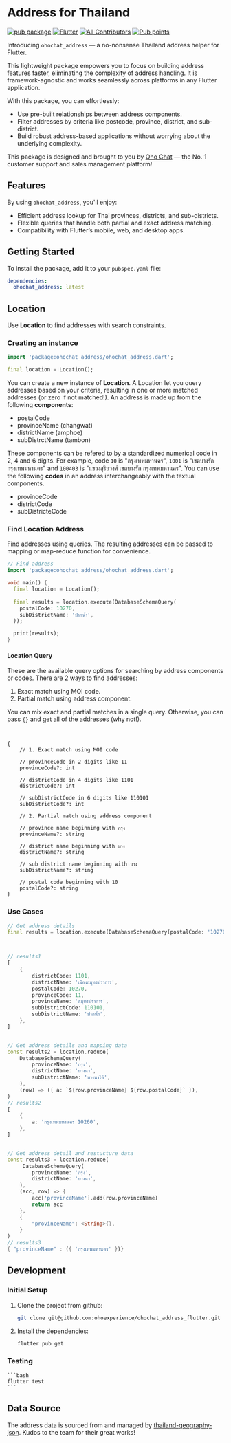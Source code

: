 # Address for Thailand

[![pub package](https://img.shields.io/pub/v/ohochat_address.svg?style=flat)](https://pub.dev/packages/ohochat_address)
[![Flutter](https://img.shields.io/badge/Platform-Flutter-blue.svg)](https://flutter.dev)
[![All Contributors](https://img.shields.io/badge/all_contributors-2-orange.svg?style=flat-square)](#contributors)
[![Pub points](https://img.shields.io/pub/points/ohochat_address)](https://pub.dev/packages/ohochat_address/score)

Introducing `ohochat_address` — a no-nonsense Thailand address helper for Flutter.

This lightweight package empowers you to focus on building address features faster, eliminating the complexity of address handling. It is framework-agnostic and works seamlessly across platforms in any Flutter application.

With this package, you can effortlessly:

- Use pre-built relationships between address components.
- Filter addresses by criteria like postcode, province, district, and sub-district.
- Build robust address-based applications without worrying about the underlying complexity.

This package is designed and brought to you by [Oho Chat](https://www.oho.chat) — the No. 1 customer support and sales management platform!

## Features

By using `ohochat_address`, you'll enjoy:

- Efficient address lookup for Thai provinces, districts, and sub-districts.
- Flexible queries that handle both partial and exact address matching.
- Compatibility with Flutter’s mobile, web, and desktop apps.

## Getting Started

To install the package, add it to your `pubspec.yaml` file:

```yaml
dependencies:
  ohochat_address: latest
```
## Location

Use **Location** to find addresses with search constraints.

### Creating an instance

```dart
import 'package:ohochat_address/ohochat_address.dart';

final location = Location();
```

You can create a new instance of **Location**. A Location let you query addresses based on your criteria, resulting in one or more matched addresses (or zero if not matched!). An address is made up from the following **components**:

- postalCode
- provinceName (changwat)
- districtName (amphoe)
- subDistrctName (tambon)

These components can be refered to by a standardized numerical code in 2, 4 and 6 digits. For example, code `10` is "กรุงเทพมหานคร", `1001` is "เขตบางรัก กรุงเทพมหานคร" and `100403` is "แขวงสุริยวงศ์ เขตบางรัก กรุงเทพมหานคร". You can use the following **codes** in an address interchangeably with the textual components.

- provinceCode
- districtCode
- subDistricteCode

### Find Location Address

Find addresses using queries. The resulting addresses can be passed to mapping or map-reduce function for convenience.

```dart
// Find address
import 'package:ohochat_address/ohochat_address.dart';

void main() {
  final location = Location();
  
  final results = location.execute(DatabaseSchemaQuery(
    postalCode: 10270,
    subDistrictName: 'ปากน้ำ',
  ));

  print(results);
}
```

#### Location Query

These are the available query options for searching by address components or codes. There are 2 ways to find addresses:

1. Exact match using MOI code.
2. Partial match using address component.

You can mix exact and partial matches in a single query. Otherwise, you can pass `{}` and get all of the addresses (why not!).

```


{
    // 1. Exact match using MOI code

    // provinceCode in 2 digits like 11
    provinceCode?: int

    // districtCode in 4 digits like 1101
    districtCode?: int

    // subDistrictCode in 6 digits like 110101
    subDistrictCode?: int

    // 2. Partial match using address component

    // province name beginning with กรุง
    provinceName?: string

    // district name beginning with บาง
    districtName?: string

    // sub district name beginning with บาง
    subDistrictName?: string

    // postal code beginning with 10
    postalCode?: string
}
```


### Use Cases
```dart
// Get address details
final results = location.execute(DatabaseSchemaQuery(postalCode: '10270',provinceName:'สมุทร'));



// results1
[
    {
        districtCode: 1101,
        districtName: 'เมืองสมุทรปราการ',
        postalCode: 10270,
        provinceCode: 11,
        provinceName: 'สมุทรปราการ',
        subDistrictCode: 110101,
        subDistrictName: 'ปากน้ำ',
    },
]


// Get address details and mapping data
const results2 = location.reduce(
    DatabaseSchemaQuery(
        provinceName: 'กรุง',
        districtName: 'บางนา',
        subDistrictName: 'บางนาใต้',
    ),
    (row) => ({ a: `${row.provinceName} ${row.postalCode}` }),
)
// results2
[
    {
        a: 'กรุงเทพมหานคร 10260',
    },
]


// Get address detail and restucture data
const results3 = location.reduce(
     DatabaseSchemaQuery(
        provinceName: 'กรุง',
        districtName: 'บางนา',
    ),
    (acc, row) => {
        acc['provinceName'].add(row.provinceName)
        return acc
    },
    {
        "provinceName": <String>{},
    }
)
// results3
{ "provinceName" : ({ 'กรุงเทพมหานคร' })}
```

## Development

### Initial Setup

1.  Clone the project from github:

    ```bash
    git clone git@github.com:ohoexperience/ohochat_address_flutter.git

    ```

2.  Install the dependencies:

    ```bash
    flutter pub get
    ```

### Testing
    ```bash
    flutter test
    ```


## Data Source

The address data is sourced from and managed by [thailand-geography-json](https://github.com/thailand-geography-data/thailand-geography-json). Kudos to the team for their great works!